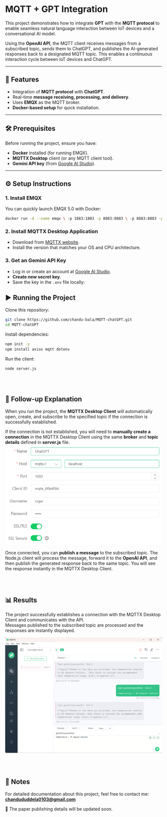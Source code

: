# MQTT + GPT Integration

This project demonstrates how to integrate **GPT** with the **MQTT protocol** to enable seamless natural language interaction between IoT devices and a conversational AI model.

Using the **OpenAI API**, the MQTT client receives messages from a subscribed topic, sends them to ChatGPT, and publishes the AI-generated responses back to a designated MQTT topic. This enables a continuous interaction cycle between IoT devices and ChatGPT.

---

## 🚀 Features
- Integration of **MQTT protocol** with **ChatGPT**.
- Real-time **message receiving, processing, and delivery**.
- Uses **EMQX** as the MQTT broker.
- **Docker-based setup** for quick installation.

---

## 🛠️ Prerequisites

Before running the project, ensure you have:

- **Docker** installed (for running EMQX).
- **MQTTX Desktop** client (or any MQTT client tool).
- **Gemini API key** (from [Google AI Studio](https://aistudio.google.com/)).

---

## ⚙️ Setup Instructions

### 1. Install EMQX
You can quickly launch EMQX 5.0 with Docker:

```bash
docker run -d --name emqx \ -p 1883:1883 -p 8083:8083 \ -p 8883:8883 -p 8084:8084 \ -p 18083:18083 emqx/emqx:latest
```

### 2. Install MQTTX Desktop Application
- Download from [MQTTX website](https://mqttx.app/).
- Install the version that matches your OS and CPU architecture.

### 3. Get an Gemini API Key
- Log in or create an account at [Google AI Studio](https://aistudio.google.com/).
- **Create new secret key**.
- Save the key in the `.env` file locally:


## ▶️ Running the Project

Clone this repository:

```bash
git clone https://github.com/chandu-bala/MQTT-chatGPT.git
cd MQTT-chatGPT
```

Install dependencies:

```bash
npm init -y
npm install axios mqtt dotenv
```

Run the client:

```bash
node server.js
```
<br><br>

## 🔄 Follow-up Explanation

When you run the project, the **MQTTX Desktop Client** will automatically open, create, and subscribe to the specified topic if the connection is successfully established.

If the connection is not established, you will need to **manually create a connection** in the MQTTX Desktop Client using the same **broker** and **topic details** defined in **server.js** file.
![App Screenshot](./Results/Connection_details.png)

Once connected, you can **publish a message** to the subscribed topic. The Node.js client will process the message, forward it to the **OpenAI API**, and then publish the generated response back to the same topic. You will see the response instantly in the MQTTX Desktop Client.

<br><br>
## 📊 Results  

The project successfully establishes a connection with the MQTTX Desktop Client and communicates with the API.  
Messages published to the subscribed topic are processed and the responses are instantly displayed.  

![Output Screenshot](./Results/OUTPUT.png)

<br><br>
## 📢 Notes  

For detailed documentation about this project, feel free to contact me: **chandududdela0103@gmail.com**

📄 The paper publishing details will be updated soon. 